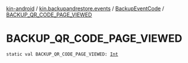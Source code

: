 [kin-android](../../index.md) / [kin.backupandrestore.events](../index.md) / [BackupEventCode](index.md) / [BACKUP_QR_CODE_PAGE_VIEWED](./-b-a-c-k-u-p_-q-r_-c-o-d-e_-p-a-g-e_-v-i-e-w-e-d.md)

# BACKUP_QR_CODE_PAGE_VIEWED

`static val BACKUP_QR_CODE_PAGE_VIEWED: `[`Int`](https://kotlinlang.org/api/latest/jvm/stdlib/kotlin/-int/index.html)